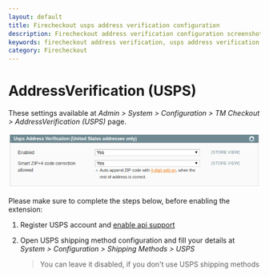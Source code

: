```yaml
---
layout: default
title: Firecheckout usps address verification configuration
description: Firecheckout address verification configuration screenshots and description
keywords: firecheckout address verification, usps address verification
category: Firecheckout
---
```


# AddressVerification (USPS)

These settings available at _Admin > System > Configuration > TM Checkout > AddressVerification (USPS)_
page.

![General settings](/images/m1/firecheckout/configuration/address-verification/general.png)

Please make sure to complete the steps below, before enabling the extension:

 1. Register USPS account and [enable api support](https://www.usps.com/business/web-tools-apis/welcome.htm)
 2. Open USPS shipping method configuration and fill your details
    at _System > Configuration > Shipping Methods > USPS_

    > You can leave it disabled, if you don't use USPS shipping methods
